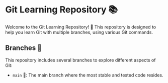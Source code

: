 # Git Learning Repository 📚

Welcome to the Git Learning Repository! 🚀 This repository is designed to help you learn Git with multiple branches, using various Git commands. 

## Branches 🌿

This repository includes several branches to explore different aspects of Git:

- `main` 🌟: The main branch where the most stable and tested code resides.
